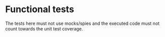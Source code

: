 # Functional tests

The tests here must not use mocks/spies and the executed code must not count towards the unit test coverage.

